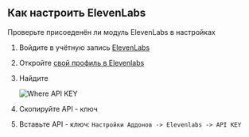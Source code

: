 
## Как настроить ElevenLabs 


Проверьте присоеденён ли модуль ElevenLabs в настройках

1. Войдите в учётную запись [ElevenLabs](https://elevenlabs.io/)
2. Откройте [свой профиль в Elevenlabs](https://elevenlabs.io/)
3. Найдите

    ![Where API KEY](https://mintlify.s3-us-west-1.amazonaws.com/elevenlabs-docs/api-reference/images/profile_picture.png)
4. Скопируйте API - ключ
5. Вставьте API - ключ: `Настройки Аддонов -> Elevenlabs -> API KEY`
